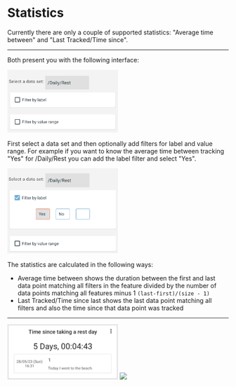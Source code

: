 # Statistics

Currently there are only a couple of supported statistics: "Average time between" and "Last Tracked/Time since".

---

Both present you with the following interface: 

<img src="images/faq_3_3_1.png" width="50%">

First select a data set and then optionally add filters for label and value range. For example if you want to know the average time between tracking "Yes" for /Daily/Rest you can add the label filter and select "Yes".
 
<img src="images/faq_3_3_2.png" width="50%">

The statistics are calculated in the following ways:

- Average time between shows the duration between the first and last data point matching all filters in the feature divided by the number of data points matching all features minus 1 `(last-first)/(size - 1)`
- Last Tracked/Time since last shows the last data point matching all filters and also the time since that data point was tracked

---

<img src="images/faq_3_3_3.png" width="50%">

<img src="images/faq_3_3_1.gif" width="50%">
